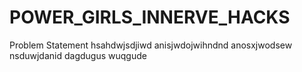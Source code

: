# POWER_GIRLS_INNERVE_HACKS

Problem Statement
hsahdwjsdjiwd anisjwdojwihndnd anosxjwodsew nsduwjdanid dagdugus wuqgude
